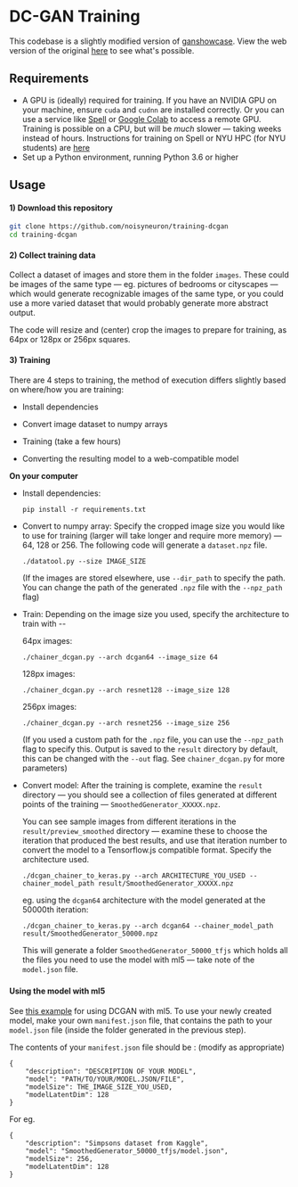 # DC-GAN Training

This codebase is a slightly modified version of [ganshowcase](https://github.com/alantian/ganshowcase). View the web version of the original [here](https://alantian.net/ganshowcase/) to see what's possible.

## Requirements

- A GPU is (ideally) required for training. If you have an NVIDIA GPU on your machine, ensure `cuda` and `cudnn` are installed correctly. Or you can use a service like [Spell](https://www.spell.run/) or [Google Colab](https://colab.research.google.com/)  to access a remote GPU. Training is possible on a CPU, but will be *much* slower — taking weeks instead of hours. Instructions for training on Spell or NYU HPC (for NYU students) are [here](remote-gpu-instructions.md)
- Set up a Python environment, running Python 3.6 or higher



## Usage

#### 1) Download this repository

```bash
git clone https://github.com/noisyneuron/training-dcgan
cd training-dcgan
```



#### 2) Collect training data

Collect a dataset of images and store them in the folder `images`. These could be images of the same type — eg. pictures of bedrooms or cityscapes — which would generate recognizable images of the same type, or you could use a more varied dataset that would probably generate more abstract output.

The code will resize and (center) crop the images to prepare for training, as 64px or 128px or 256px squares. 

#### 3) Training

There are 4 steps to training, the method of execution differs slightly based on where/how you are training:

* Install dependencies

* Convert image dataset to numpy arrays

* Training (take a few hours)

* Converting the resulting model to a web-compatible model

  

**On your computer**	

* Install dependencies:

  ```pip install -r requirements.txt```

  

* Convert to numpy array: Specify the cropped image size you would like to use for training (larger will take longer and require more memory) — 64, 128 or 256.  The following code will generate a `dataset.npz` file.

  ```
  ./datatool.py --size IMAGE_SIZE
  ```

  (If the images are stored elsewhere, use `--dir_path` to specify the path. You can change the path of the generated `.npz` file with the  `--npz_path`  flag)

  

* Train: Depending on the image size you used, specify the architecture to train with --

  64px images:

  ```
  ./chainer_dcgan.py --arch dcgan64 --image_size 64 
  ```

  128px images:

  ```
  ./chainer_dcgan.py --arch resnet128 --image_size 128 
  ```

  256px images:

  ```
  ./chainer_dcgan.py --arch resnet256 --image_size 256 
  ```

  (If you used a custom path for the `.npz` file, you can use the `--npz_path` flag to specify this. Output is saved to the `result` directory by default, this can be changed with the `--out` flag. See `chainer_dcgan.py` for more parameters)

  

* Convert model: After the training is complete, examine the `result` directory — you should see a collection of files generated at different points of the training — `SmoothedGenerator_XXXXX.npz`. 

  You can see sample images from different iterations in the `result/preview_smoothed` directory — examine these to choose the iteration that produced the best results, and use that iteration number to  convert the model to a Tensorflow.js compatible format. Specify the architecture used. 

  ```
  ./dcgan_chainer_to_keras.py --arch ARCHITECTURE_YOU_USED --chainer_model_path result/SmoothedGenerator_XXXXX.npz 
  ```

  eg. using the `dcgan64` architecture with the model generated at the 50000th iteration:

  ```
  ./dcgan_chainer_to_keras.py --arch dcgan64 --chainer_model_path result/SmoothedGenerator_50000.npz 
  ```

  This will generate a folder  `SmoothedGenerator_50000_tfjs`  which holds all the files you need to use the model with ml5 — take note of the `model.json` file. 

  

### 

#### Using the model with ml5

See [this example](https://github.com/ml5js/ml5-examples/tree/release/p5js/DCGAN) for using DCGAN with ml5. To use your newly created model, make your own `manifest.json` file, that contains the path to your `model.json` file (inside the folder generated in the previous step).

The contents of your `manifest.json` file should be : (modify as appropriate)

```
{
    "description": "DESCRIPTION OF YOUR MODEL",
    "model": "PATH/TO/YOUR/MODEL.JSON/FILE",
    "modelSize": THE_IMAGE_SIZE_YOU_USED,
    "modelLatentDim": 128
}
```

For eg.

```
{
    "description": "Simpsons dataset from Kaggle",
    "model": "SmoothedGenerator_50000_tfjs/model.json",
    "modelSize": 256,
    "modelLatentDim": 128
}
```








